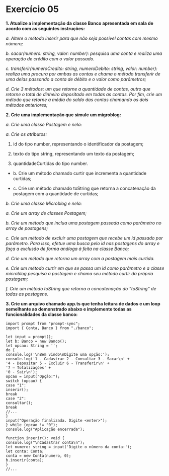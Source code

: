 # Exercício 05

**1. Atualize a implementação da classe Banco apresentada em sala de acordo com as seguintes instruções:**

*a. Altere o método inserir para que não seja possível contas com mesmo número;*

*b. sacar(numero: string, valor: number): pesquisa uma conta e realiza uma operação de crédito com o valor passado.*

*c. transferir(numeroCredito: string, numeroDebito: string, valor: number): realiza uma procura por ambas as contas e chama o método 
transferir de uma delas passando a conta de débito e o valor como parâmetros;*

*d. Crie 3 métodos: um que retorne a quantidade de contas, outro que retorne o total de dinheiro depositado em todas as contas. 
Por fim, crie um método que retorne a média do saldo das contas chamando os dois métodos anteriores;*

**2. Crie uma implementação que simule um migroblog:**

*a. Crie uma classe Postagem e nela:*

*a. Crie os atributos:*

1. id do tipo number, representando o identificador da
postagem;

2. texto do tipo string, representando um texto da postagem;

3. quantidadeCurtidas do tipo number.

- b. Crie um método chamado curtir que incrementa a quantidade
curtidas;

- c. Crie um método chamado toString que retorna a concatenação da
postagem com a quantidade de curtidas;

*b. Crie uma classe Microblog e nela:*

*a. Crie um array de classes Postagem;*

*b. Crie um método que inclua uma postagem passada como parâmetro no array de postagens;*

*c. Crie um método de excluir uma postagem que recebe um id passado por parâmetro. Para isso, efetue uma busca pelo id nas
postagens do array e faça a exclusão de forma análoga à feita na classe Banco;*

*d. Crie um método que retorna um array com a postagem mais curtida.*

*e. Crie um método curtir em que se passa um id como parâmetro e a classe microblog pesquisa a postagem e chama seu método curtir
da própria postagem;*

*f. Crie um método toString que retorna a concatenação do “toString” de todas as postagens.*

**3. Crie um arquivo chamado app.ts que tenha leitura de dados e um loop semelhante
ao demonstrado abaixo e implemente todas as funcionalidades da classe banco:**

```
import prompt from "prompt-sync";
import { Conta, Banco } from "./banco";

let input = prompt();
let b: Banco = new Banco();
let opcao: String = '';
do {
console.log('\nBem vindo\nDigite uma opção:');
console.log('1 - Cadastrar 2 - Consultar 3 - Sacar\n' +
'4 - Depositar 5 - Excluir 6 - Transferir\n' +
'7 – Totalizações' +
'0 - Sair\n');
opcao = input("Opção:");
switch (opcao) {
case "1":
inserir();
break
case "2":
consultar();
break
//...
}
input("Operação finalizada. Digite <enter>");
} while (opcao != "0");
console.log("Aplicação encerrada");

function inserir(): void {
console.log("\nCadastrar conta\n");
let numero: string = input('Digite o número da conta:');
let conta: Conta;
conta = new Conta(numero, 0);
b.inserir(conta);
}
//...
  
  ```
